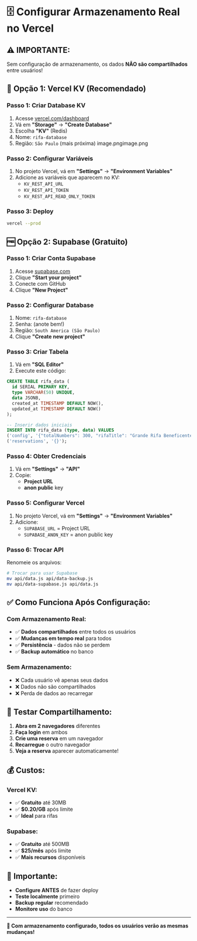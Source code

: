 # 🗄️ Configurar Armazenamento Real no Vercel

## ⚠️ **IMPORTANTE:**
Sem configuração de armazenamento, os dados **NÃO são compartilhados** entre usuários!

## 🚀 **Opção 1: Vercel KV (Recomendado)**

### **Passo 1: Criar Database KV**
1. Acesse [vercel.com/dashboard](https://vercel.com/dashboard)
2. Vá em **"Storage"** → **"Create Database"**
3. Escolha **"KV"** (Redis)
4. Nome: `rifa-database`
5. Região: `São Paulo` (mais próxima)
image.pngimage.png
### **Passo 2: Configurar Variáveis**
1. No projeto Vercel, vá em **"Settings"** → **"Environment Variables"**
2. Adicione as variáveis que aparecem no KV:
   - `KV_REST_API_URL`
   - `KV_REST_API_TOKEN`
   - `KV_REST_API_READ_ONLY_TOKEN`

### **Passo 3: Deploy**
```bash
vercel --prod
```

## 🆓 **Opção 2: Supabase (Gratuito)**

### **Passo 1: Criar Conta Supabase**
1. Acesse [supabase.com](https://supabase.com)
2. Clique **"Start your project"**
3. Conecte com GitHub
4. Clique **"New Project"**

### **Passo 2: Configurar Database**
1. Nome: `rifa-database`
2. Senha: (anote bem!)
3. Região: `South America (São Paulo)`
4. Clique **"Create new project"**

### **Passo 3: Criar Tabela**
1. Vá em **"SQL Editor"**
2. Execute este código:
```sql
CREATE TABLE rifa_data (
  id SERIAL PRIMARY KEY,
  type VARCHAR(50) UNIQUE,
  data JSONB,
  created_at TIMESTAMP DEFAULT NOW(),
  updated_at TIMESTAMP DEFAULT NOW()
);

-- Inserir dados iniciais
INSERT INTO rifa_data (type, data) VALUES 
('config', '{"totalNumbers": 300, "rifaTitle": "Grande Rifa Beneficente", "prizeDescription": "Prêmio Principal: R$ 5.000,00", "numberPrice": 5.00}'),
('reservations', '{}');
```

### **Passo 4: Obter Credenciais**
1. Vá em **"Settings"** → **"API"**
2. Copie:
   - **Project URL**
   - **anon public** key

### **Passo 5: Configurar Vercel**
1. No projeto Vercel, vá em **"Settings"** → **"Environment Variables"**
2. Adicione:
   - `SUPABASE_URL` = Project URL
   - `SUPABASE_ANON_KEY` = anon public key

### **Passo 6: Trocar API**
Renomeie os arquivos:
```bash
# Trocar para usar Supabase
mv api/data.js api/data-backup.js
mv api/data-supabase.js api/data.js
```

## ✅ **Como Funciona Após Configuração:**

### **Com Armazenamento Real:**
- ✅ **Dados compartilhados** entre todos os usuários
- ✅ **Mudanças em tempo real** para todos
- ✅ **Persistência** - dados não se perdem
- ✅ **Backup automático** no banco

### **Sem Armazenamento:**
- ❌ Cada usuário vê apenas seus dados
- ❌ Dados não são compartilhados
- ❌ Perda de dados ao recarregar

## 🧪 **Testar Compartilhamento:**

1. **Abra em 2 navegadores** diferentes
2. **Faça login** em ambos
3. **Crie uma reserva** em um navegador
4. **Recarregue** o outro navegador
5. **Veja a reserva** aparecer automaticamente!

## 💰 **Custos:**

### **Vercel KV:**
- ✅ **Gratuito** até 30MB
- ✅ **$0.20/GB** após limite
- ✅ **Ideal** para rifas

### **Supabase:**
- ✅ **Gratuito** até 500MB
- ✅ **$25/mês** após limite
- ✅ **Mais recursos** disponíveis

## 🚨 **Importante:**

- **Configure ANTES** de fazer deploy
- **Teste localmente** primeiro
- **Backup regular** recomendado
- **Monitore uso** do banco

---

**🎯 Com armazenamento configurado, todos os usuários verão as mesmas mudanças!**
